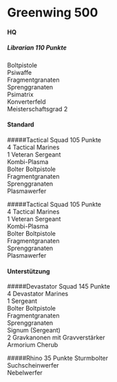 # Greenwing 500

#### HQ
##### Librarian 110 Punkte
Boltpistole  
Psiwaffe  
Fragmentgranaten  
Sprenggranaten  
Psimatrix  
Konverterfeld  
Meisterschaftsgrad 2  

#### Standard
#####Tactical Squad 105 Punkte  
4 Tactical Marines  
1 Veteran Sergeant  
Kombi-Plasma  
Bolter 
Boltpistole  
Fragmentgranaten  
Sprenggranaten  
Plasmawerfer  

#####Tactical Squad 105 Punkte  
4 Tactical Marines  
1 Veteran Sergeant  
Kombi-Plasma  
Bolter 
Boltpistole  
Fragmentgranaten  
Sprenggranaten  
Plasmawerfer  

#### Unterstützung  
#####Devastator Squad 145 Punkte  
4 Devastator Marines  
1 Sergeant  
Bolter 
Boltpistole  
Fragmentgranaten  
Sprenggranaten  
Signum (Sergeant)    
2 Gravkanonen mit Gravverstärker  
Armorium Cherub

#####Rhino 35 Punkte
Sturmbolter  
Suchscheinwerfer  
Nebelwerfer  

